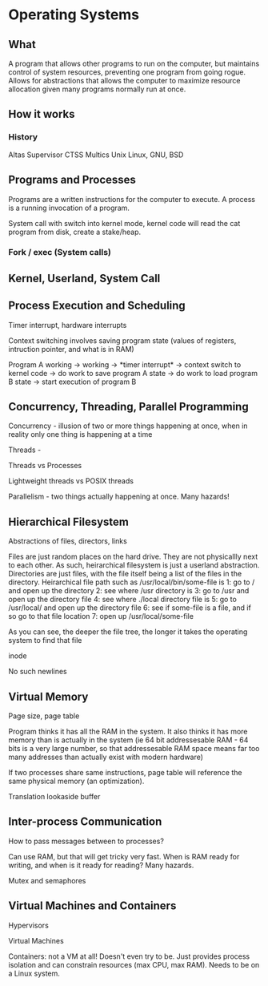 # Operating Systems

## What

A program that allows other programs to run on the computer, but maintains
control of system resources, preventing one program from going rogue. Allows
for abstractions that allows the computer to maximize resource allocation given
many programs normally run at once.

## How it works

### History

Altas Supervisor
CTSS
Multics
Unix
Linux, GNU, BSD

## Programs and Processes

Programs are a written instructions for the computer to execute. A process is a
running invocation of a program.

System call with switch into kernel mode, kernel code will read the cat program
from disk, create a stake/heap.

### Fork / exec (System calls)

## Kernel, Userland, System Call

## Process Execution and Scheduling

Timer interrupt, hardware interrupts

Context switching involves saving program state (values of registers,
intruction pointer, and what is in RAM)

Program A working -> working -> \*timer interrupt\* -> context switch to kernel
code -> do work to save program A state -> do work to load program B state ->
start execution of program B

## Concurrency, Threading, Parallel Programming

Concurrency - illusion of two or more things happening at once, when in reality
only one thing is happening at a time

Threads -

Threads vs Processes

Lightweight threads vs POSIX threads

Parallelism - two things actually happening at once. Many hazards!

## Hierarchical Filesystem

Abstractions of files, directors, links

Files are just random places on the hard drive. They are not physicallly next
to each other. As such, heirarchical filesystem is just a userland abstraction.
Directories are just files, with the file itself being a list of the files in the directory.
Heirarchical file path such as /usr/local/bin/some-file is
1: go to / and open up the directory
2: see where /usr directory is
3: go to /usr and open up the directory file
4: see where ./local directory file is
5: go to /usr/local/ and open up the directory file
6: see if some-file is a file, and if so go to that file location
7: open up /usr/local/some-file

As you can see, the deeper the file tree, the longer it takes the operating
system to find that file

inode

No such newlines

## Virtual Memory

Page size, page table

Program thinks it has all the RAM in the system. It also thinks it has more
memory than is actually in the system (ie 64 bit addressesable RAM - 64 bits is
a very large number, so that addressesable RAM space means far too many
addresses than actually exist with modern hardware)

If two processes share same instructions, page table will reference the same
physical memory (an optimization).

Translation lookaside buffer

## Inter-process Communication

How to pass messages between to processes?

Can use RAM, but that will get tricky very fast. When is RAM ready for writing,
and when is it ready for reading? Many hazards.

Mutex and semaphores

## Virtual Machines and Containers

Hypervisors

Virtual Machines

Containers: not a VM at all! Doesn't even try to be. Just provides process
isolation and can constrain resources (max CPU, max RAM). Needs to be on a
Linux system.

